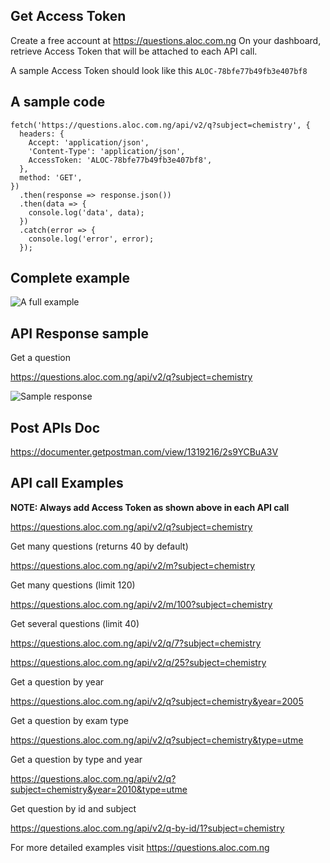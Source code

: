 ## **Get Access Token**
Create a free account at https://questions.aloc.com.ng  On your dashboard, retrieve Access Token that will be attached to each API call.

A sample Access Token should look like this `ALOC-78bfe77b49fb3e407bf8`

## A sample code


    fetch('https://questions.aloc.com.ng/api/v2/q?subject=chemistry', {
      headers: {
        Accept: 'application/json',
        'Content-Type': 'application/json',
        AccessToken: 'ALOC-78bfe77b49fb3e407bf8',
      },
      method: 'GET',
    })
      .then(response => response.json())
      .then(data => {
        console.log('data', data);
      })
      .catch(error => {
        console.log('error', error);
      });

## Complete example
  
![A full example](https://res.cloudinary.com/aloc-ng/image/upload/v1687019937/ALOC-Questions/Screenshot_2023-06-17_at_17.36.03_adncfs.png)


## API Response sample

Get a question

https://questions.aloc.com.ng/api/v2/q?subject=chemistry

![Sample response](https://camo.githubusercontent.com/bbd478af798a9635fd29974fb55d1b8b2170e70f7f891bec075d7950204f26cc/68747470733a2f2f616c6f632e636f6d2e6e672f61737365742f696d616765732f6f74686572732f616c6f632d6170692d73616d706c652e706e67)

## **Post APIs Doc**

https://documenter.getpostman.com/view/1319216/2s9YCBuA3V

## **API call Examples**

**NOTE: Always add Access Token as shown above in each API call** 


https://questions.aloc.com.ng/api/v2/q?subject=chemistry

Get many questions (returns 40 by default)

https://questions.aloc.com.ng/api/v2/m?subject=chemistry

Get many questions (limit 120)

https://questions.aloc.com.ng/api/v2/m/100?subject=chemistry

Get several questions (limit 40)

https://questions.aloc.com.ng/api/v2/q/7?subject=chemistry

https://questions.aloc.com.ng/api/v2/q/25?subject=chemistry

Get a question by year

https://questions.aloc.com.ng/api/v2/q?subject=chemistry&year=2005

Get a question by exam type

https://questions.aloc.com.ng/api/v2/q?subject=chemistry&type=utme

Get a question by type and year

https://questions.aloc.com.ng/api/v2/q?subject=chemistry&year=2010&type=utme

Get question by id and subject

https://questions.aloc.com.ng/api/v2/q-by-id/1?subject=chemistry

For more detailed examples visit https://questions.aloc.com.ng